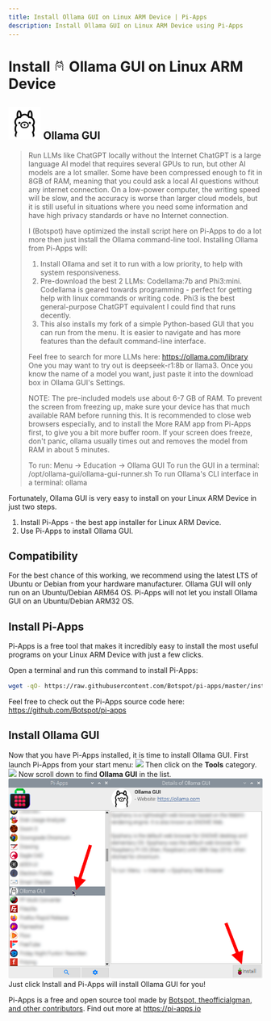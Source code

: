 ```yaml
---
title: Install Ollama GUI on Linux ARM Device | Pi-Apps
description: Install Ollama GUI on Linux ARM Device using Pi-Apps
---
```

<div class="simple-install-content content">

# Install <img src="/img/app-icons/Ollama GUI/icon-64.png" height=24> Ollama GUI on Linux ARM Device

## <img src="/img/app-icons/Ollama GUI/icon-64.png"> Ollama GUI
> Run LLMs like ChatGPT locally without the Internet
> ChatGPT is a large language AI model that requires several GPUs to run, but other AI models are a lot smaller. Some have been compressed enough to fit in 8GB of RAM, meaning that you could ask a local AI questions without any internet connection. On a low-power computer, the writing speed will be slow, and the accuracy is worse than larger cloud models, but it is still useful in situations where you need some information and have high privacy standards or have no Internet connection.
> 
> I (Botspot) have optimized the install script here on Pi-Apps to do a lot more then just install the Ollama command-line tool. Installing Ollama from Pi-Apps will:
> 1. Install Ollama and set it to run with a low priority, to help with system responsiveness.
> 2. Pre-download the best 2 LLMs: Codellama:7b and Phi3:mini. Codellama is geared towards programming - perfect for getting help with linux commands or writing code. Phi3 is the best general-purpose ChatGPT equivalent I could find that runs decently.
> 3. This also installs my fork of a simple Python-based GUI that you can run from the menu. It is easier to navigate and has more features than the default command-line interface.
> 
> Feel free to search for more LLMs here: https://ollama.com/library
> One you may want to try out is deepseek-r1:8b or llama3. Once you know the name of a model you want, just paste it into the download box in Ollama GUI's Settings.
> 
> NOTE: The pre-included models use about 6-7 GB of RAM. To prevent the screen from freezing up, make sure your device has that much available RAM before running this. It is recommended to close web browsers especially, and to install the More RAM app from Pi-Apps first, to give you a bit more buffer room. If your screen does freeze, don't panic, ollama usually times out and removes the model from RAM in about 5 minutes.
> 
> To run: Menu -> Education -> Ollama GUI
> To run the GUI in a terminal: /opt/ollama-gui/ollama-gui-runner.sh
> To run Ollama's CLI interface in a terminal: ollama

Fortunately, Ollama GUI is very easy to install on your Linux ARM Device in just two steps.
1. Install Pi-Apps - the best app installer for Linux ARM Device.
2. Use Pi-Apps to install Ollama GUI.
</div>
<div class="simple-install-content content">

## Compatibility
For the best chance of this working, we recommend using the latest LTS of Ubuntu or Debian from your hardware manufacturer.
Ollama GUI will only run on an Ubuntu/Debian ARM64 OS. Pi-Apps will not let you install Ollama GUI on an Ubuntu/Debian ARM32 OS.
</div>
<div class="simple-install-content content">

## Install Pi-Apps

Pi-Apps is a free tool that makes it incredibly easy to install the most useful programs on your Linux ARM Device with just a few clicks.

Open a terminal and run this command to install Pi-Apps:
```bash
wget -qO- https://raw.githubusercontent.com/Botspot/pi-apps/master/install | bash
```
Feel free to check out the Pi-Apps source code here: https://github.com/Botspot/pi-apps
</div>
<div class="simple-install-content content">

## Install Ollama GUI

Now that you have Pi-Apps installed, it is time to install Ollama GUI.
First launch Pi-Apps from your start menu:
<img src="/img/start-menu.png">
Then click on the <b>Tools</b> category.
<img src="/img/category-selections/Tools.png">
Now scroll down to find <b>Ollama GUI</b> in the list.
<img src="/img/app-icons/Ollama GUI/app-selection.png">
Just click Install and Pi-Apps will install Ollama GUI for you!
</div>
<div class="simple-install-content content">

Pi-Apps is a free and open source tool made by [Botspot, theofficialgman, and other contributors](/about/#contributors). Find out more at https://pi-apps.io
</div>
